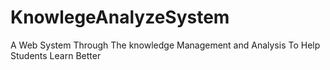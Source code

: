 # KnowlegeAnalyzeSystem
A Web System Through The knowledge Management and Analysis To Help Students Learn Better
